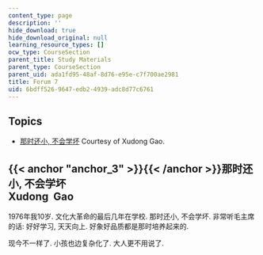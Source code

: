 ```yaml
---
content_type: page
description: ''
hide_download: true
hide_download_original: null
learning_resource_types: []
ocw_type: CourseSection
parent_title: Study Materials
parent_type: CourseSection
parent_uid: ada1fd95-48af-8d76-e95e-c7f700ae2981
title: Forum 7
uid: 6bdff526-9647-edb2-4939-adc8d77c6761
---
```


Topics
------

*   [那时还小, 不会学坏](#anchor_3) Courtesy of Xudong Gao.

{{< anchor "anchor_3" >}}{{< /anchor >}}那时还小, 不会学坏  
Xudong  Gao
----------------------------------------------------------------

1976年我10岁. 文化大革命的最后几年在学校. 那时还小, 不会学坏. 非常听毛主席的话: 好好学习, 天天向上. 好象好品质都是那时培养起来的.  
  
现今不一样了. 小孩也边复杂化了. 大人更不用说了.